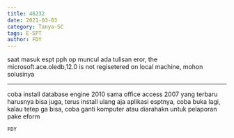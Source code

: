 ```yaml
---
title: 46232
date: 2021-03-03
category: Tanya-SC
tags: E-SPT
author: FDY
---
```


saat masuk espt pph op muncul ada tulisan eror, the microsoft.ace.oledb,12.0 is not regisetered on local machine, mohon solusinya

---

coba install database engine 2010 sama office access 2007 yang terbaru harusnya bisa juga, terus install ulang aja aplikasi esptnya, coba buka lagi, kalau tetep ga bisa, coba ganti komputer atau diarahakn untuk pelaporan pake eform

`FDY`

